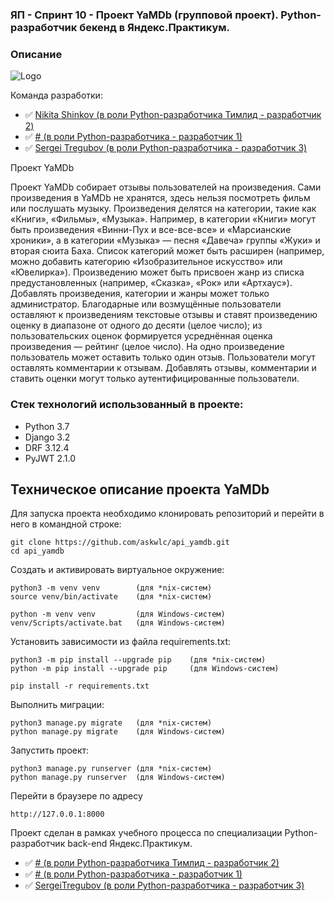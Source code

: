 ### ЯП - Спринт 10 - Проект YaMDb (групповой проект). Python-разработчик бекенд в Яндекс.Практикум.
### Описание

![Logo](https://cdn-irec.r-99.com/sites/default/files/product-images/399872/EOXOqQkXnjTMTRnIpMUSvQ.jpg)

Команда разработки:

- :white_check_mark: [Nikita Shinkov (в роли Python-разработчика Тимлид - разработчик 2)](https://github.com/#)
- :white_check_mark: [# (в роли Python-разработчика - разработчик 1)](https://github.com/#)
- :white_check_mark: [Sergei Tregubov (в роли Python-разработчика - разработчик 3)](https://github.com/SergeiTregubov/)


Проект YaMDb

Проект YaMDb собирает отзывы пользователей на произведения. Сами произведения в YaMDb не хранятся, здесь нельзя посмотреть фильм или послушать музыку.
Произведения делятся на категории, такие как «Книги», «Фильмы», «Музыка». Например, в категории «Книги» могут быть произведения «Винни-Пух и все-все-все» и «Марсианские хроники», а в категории «Музыка» — песня «Давеча» группы «Жуки» и вторая сюита Баха. Список категорий может быть расширен (например, можно добавить категорию «Изобразительное искусство» или «Ювелирка»). 
Произведению может быть присвоен жанр из списка предустановленных (например, «Сказка», «Рок» или «Артхаус»). 
Добавлять произведения, категории и жанры может только администратор.
Благодарные или возмущённые пользователи оставляют к произведениям текстовые отзывы и ставят произведению оценку в диапазоне от одного до десяти (целое число); из пользовательских оценок формируется усреднённая оценка произведения — рейтинг (целое число). На одно произведение пользователь может оставить только один отзыв.
Пользователи могут оставлять комментарии к отзывам.
Добавлять отзывы, комментарии и ставить оценки могут только аутентифицированные пользователи.

### Стек технологий использованный в проекте:
- Python 3.7
- Django 3.2
- DRF 3.12.4
- PyJWT 2.1.0


## Техническое описание проекта YaMDb
Для запуска проекта необходимо клонировать репозиторий и перейти в него в командной строке:
```
git clone https://github.com/askwlc/api_yamdb.git
cd api_yamdb
```

Cоздать и активировать виртуальное окружение:
```
python3 -m venv venv        (для *nix-систем)
source venv/bin/activate    (для *nix-систем)
```
```
python -m venv venv         (для Windows-систем)
venv/Scripts/activate.bat   (для Windows-систем)
```

Установить зависимости из файла requirements.txt:
```
python3 -m pip install --upgrade pip    (для *nix-систем)
python -m pip install --upgrade pip     (для Windows-систем)
```
```
pip install -r requirements.txt
```
Выполнить миграции:
```
python3 manage.py migrate   (для *nix-систем)
python manage.py migrate    (для Windows-систем)
```
Запустить проект:
```
python3 manage.py runserver (для *nix-систем)
python manage.py runserver  (для Windows-систем)
```

Перейти в браузере по адресу
```
http://127.0.0.1:8000
```
Проект сделан в рамках учебного процесса по специализации Python-разработчик back-end Яндекс.Практикум.

- :white_check_mark: [# (в роли Python-разработчика Тимлид - разработчик 2)](https://github.com/#)
- :white_check_mark: [# (в роли Python-разработчика - разработчик 1)](https://github.com/#)
- :white_check_mark: [SergeiTregubov (в роли Python-разработчика - разработчик 3)](https://github.com/SergeiTregubov/)
